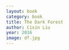 ```yaml
---
layout: book
category: book
title: The Dark Forest
author: Cixin Liu
year: 2016
image: df.jpg
---
```

